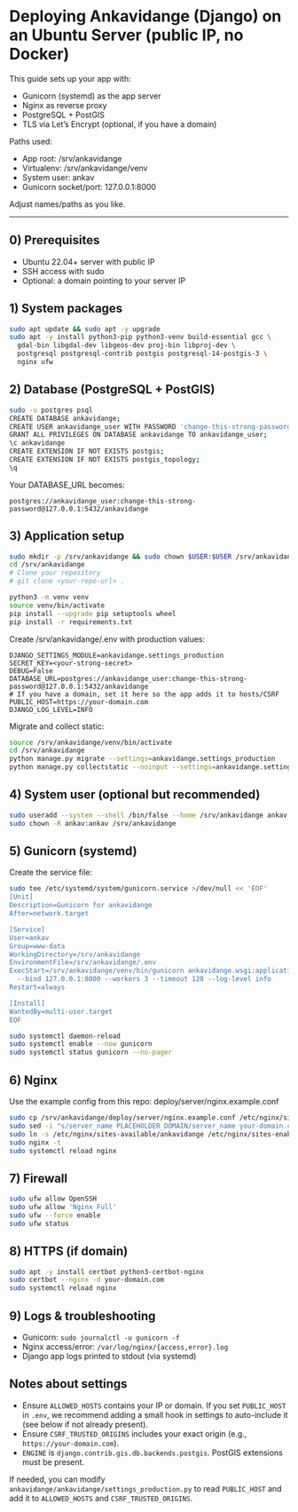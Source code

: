# Deploying Ankavidange (Django) on an Ubuntu Server (public IP, no Docker)

This guide sets up your app with:
- Gunicorn (systemd) as the app server
- Nginx as reverse proxy
- PostgreSQL + PostGIS
- TLS via Let’s Encrypt (optional, if you have a domain)

Paths used:
- App root: /srv/ankavidange
- Virtualenv: /srv/ankavidange/venv
- System user: ankav
- Gunicorn socket/port: 127.0.0.1:8000

Adjust names/paths as you like.

---

## 0) Prerequisites
- Ubuntu 22.04+ server with public IP
- SSH access with sudo
- Optional: a domain pointing to your server IP

## 1) System packages
```bash
sudo apt update && sudo apt -y upgrade
sudo apt -y install python3-pip python3-venv build-essential gcc \
  gdal-bin libgdal-dev libgeos-dev proj-bin libproj-dev \
  postgresql postgresql-contrib postgis postgresql-14-postgis-3 \
  nginx ufw
```

## 2) Database (PostgreSQL + PostGIS)
```bash
sudo -u postgres psql
CREATE DATABASE ankavidange;
CREATE USER ankavidange_user WITH PASSWORD 'change-this-strong-password';
GRANT ALL PRIVILEGES ON DATABASE ankavidange TO ankavidange_user;
\c ankavidange
CREATE EXTENSION IF NOT EXISTS postgis;
CREATE EXTENSION IF NOT EXISTS postgis_topology;
\q
```
Your DATABASE_URL becomes:
```
postgres://ankavidange_user:change-this-strong-password@127.0.0.1:5432/ankavidange
```

## 3) Application setup
```bash
sudo mkdir -p /srv/ankavidange && sudo chown $USER:$USER /srv/ankavidange
cd /srv/ankavidange
# Clone your repository
# git clone <your-repo-url> .

python3 -m venv venv
source venv/bin/activate
pip install --upgrade pip setuptools wheel
pip install -r requirements.txt
```

Create /srv/ankavidange/.env with production values:
```
DJANGO_SETTINGS_MODULE=ankavidange.settings_production
SECRET_KEY=<your-strong-secret>
DEBUG=False
DATABASE_URL=postgres://ankavidange_user:change-this-strong-password@127.0.0.1:5432/ankavidange
# If you have a domain, set it here so the app adds it to hosts/CSRF
PUBLIC_HOST=https://your-domain.com
DJANGO_LOG_LEVEL=INFO
```

Migrate and collect static:
```bash
source /srv/ankavidange/venv/bin/activate
cd /srv/ankavidange
python manage.py migrate --settings=ankavidange.settings_production
python manage.py collectstatic --noinput --settings=ankavidange.settings_production
```

## 4) System user (optional but recommended)
```bash
sudo useradd --system --shell /bin/false --home /srv/ankavidange ankav
sudo chown -R ankav:ankav /srv/ankavidange
```

## 5) Gunicorn (systemd)
Create the service file:
```bash
sudo tee /etc/systemd/system/gunicorn.service >/dev/null << 'EOF'
[Unit]
Description=Gunicorn for ankavidange
After=network.target

[Service]
User=ankav
Group=www-data
WorkingDirectory=/srv/ankavidange
EnvironmentFile=/srv/ankavidange/.env
ExecStart=/srv/ankavidange/venv/bin/gunicorn ankavidange.wsgi:application \
  --bind 127.0.0.1:8000 --workers 3 --timeout 120 --log-level info
Restart=always

[Install]
WantedBy=multi-user.target
EOF

sudo systemctl daemon-reload
sudo systemctl enable --now gunicorn
sudo systemctl status gunicorn --no-pager
```

## 6) Nginx
Use the example config from this repo: deploy/server/nginx.example.conf
```bash
sudo cp /srv/ankavidange/deploy/server/nginx.example.conf /etc/nginx/sites-available/ankavidange
sudo sed -i "s/server_name PLACEHOLDER_DOMAIN/server_name your-domain.com your.server.ip/" /etc/nginx/sites-available/ankavidange
sudo ln -s /etc/nginx/sites-available/ankavidange /etc/nginx/sites-enabled/
sudo nginx -t
sudo systemctl reload nginx
```

## 7) Firewall
```bash
sudo ufw allow OpenSSH
sudo ufw allow 'Nginx Full'
sudo ufw --force enable
sudo ufw status
```

## 8) HTTPS (if domain)
```bash
sudo apt -y install certbot python3-certbot-nginx
sudo certbot --nginx -d your-domain.com
sudo systemctl reload nginx
```

## 9) Logs & troubleshooting
- Gunicorn: `sudo journalctl -u gunicorn -f`
- Nginx access/error: `/var/log/nginx/{access,error}.log`
- Django app logs printed to stdout (via systemd)

## Notes about settings
- Ensure `ALLOWED_HOSTS` contains your IP or domain. If you set `PUBLIC_HOST` in `.env`, we recommend adding a small hook in settings to auto-include it (see below if not already present).
- Ensure `CSRF_TRUSTED_ORIGINS` includes your exact origin (e.g., `https://your-domain.com`).
- `ENGINE` is `django.contrib.gis.db.backends.postgis`. PostGIS extensions must be present.

If needed, you can modify `ankavidange/ankavidange/settings_production.py` to read `PUBLIC_HOST` and add it to `ALLOWED_HOSTS` and `CSRF_TRUSTED_ORIGINS`.
